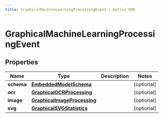 ```yaml
---
title: GraphicalMachineLearningProcessingEvent | Kotlin SDK
---
```



# GraphicalMachineLearningProcessingEvent

## Properties
Name | Type | Description | Notes
------------ | ------------- | ------------- | -------------
**schema** | [**EmbeddedModelSchema**](EmbeddedModelSchema) |  |  [optional]
**ocr** | [**GraphicalOCRProcessing**](GraphicalOCRProcessing) |  |  [optional]
**image** | [**GraphicalImageProcessing**](GraphicalImageProcessing) |  |  [optional]
**svg** | [**GraphicalSVGStatistics**](GraphicalSVGStatistics) |  |  [optional]



